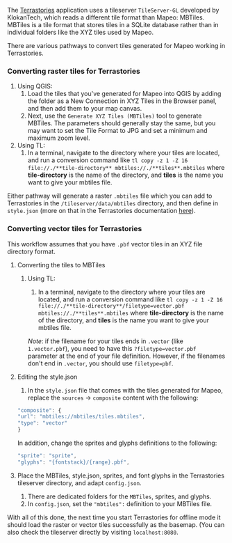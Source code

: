 The [Terrastories](https://www.notion.so/Terrastories-d61ccbf6dba345d1aa7f616fe4d54f6f) application uses a tileserver `TileServer-GL` developed by KlokanTech, which reads a different tile format than Mapeo: MBTiles. MBTiles is a tile format that stores tiles in a SQLite database rather than in individual folders like the XYZ tiles used by Mapeo. 

There are various pathways to convert tiles generated for Mapeo working in Terrastories.

### Converting raster tiles for Terrastories

1. Using QGIS:
    1. Load the tiles that you've generated for Mapeo into QGIS by adding the folder as a New Connection in XYZ Tiles in the Browser panel, and then add them to your map canvas.
    2. Next, use the `Generate XYZ Tiles (MBTiles)` tool to generate MBTiles. The parameters should generally stay the same, but you may want to set the Tile Format to JPG and set a minimum and maximum zoom level.
2. Using TL:
    1. In a terminal, navigate to the directory where your tiles are located, and run a conversion command like `tl copy -z 1 -Z 16 file://./**tile-directory** mbtiles://./**tiles**.mbtiles` where **tile-directory** is the name of the directory, and **tiles** is the name you want to give your mbtiles file.

Either pathway will generate a raster `.mbtiles` file which you can add to Terrastories in the `/tileserver/data/mbtiles` directory, and then define in `style.json` (more on that in the Terrastories documentation [here](https://github.com/Terrastories/terrastories/blob/master/documentation/SETUP-OFFLINE.md#setting-up-offline-environment-and-map)).

### Converting vector tiles for Terrastories

This workflow assumes that you have `.pbf` vector tiles in an XYZ file directory format.

1. Converting the tiles to MBTiles
    1. Using TL:
        1. In a terminal, navigate to the directory where your tiles are located, and run a conversion command like `tl copy -z 1 -Z 16 file://./**tile-directory**/filetype=vector.pbf mbtiles://./**tiles**.mbtiles` where **tile-directory** is the name of the directory, and **tiles** is the name you want to give your mbtiles file.

        _Note_: if the filename for your tiles ends in `.vector` (like `1.vector.pbf`), you need to have this `?filetype=vector.pbf` parameter at the end of your file definition. However, if the filenames don't end in `.vector`, you should use `filetype=pbf`.
2. Editing the style.json
    1. In the `style.json` file that comes with the tiles generated for Mapeo, replace the `sources` → `composite` content with the following: 

    ```jsx
    "composite": {
    "url": "mbtiles://mbtiles/tiles.mbtiles",
    "type": "vector"
    }
    ```

    In addition, change the sprites and glyphs definitions to the following:

    ```jsx
    "sprite": "sprite",
    "glyphs": "{fontstack}/{range}.pbf",
    ```

3. Place the MBTiles, style.json, sprites, and font glyphs in the Terrastories tileserver directory, and adapt `config.json`. 
    1. There are dedicated folders for the `MBTiles`, sprites, and glyphs.
    2. In `config.json`, set the `"mbtiles":` definition to your MBTiles file. 

With all of this done, the next time you start Terrastories for offline mode it should load the raster or vector tiles successfully as the basemap. (You can also check the tileserver directly by visiting `localhost:8080`.
